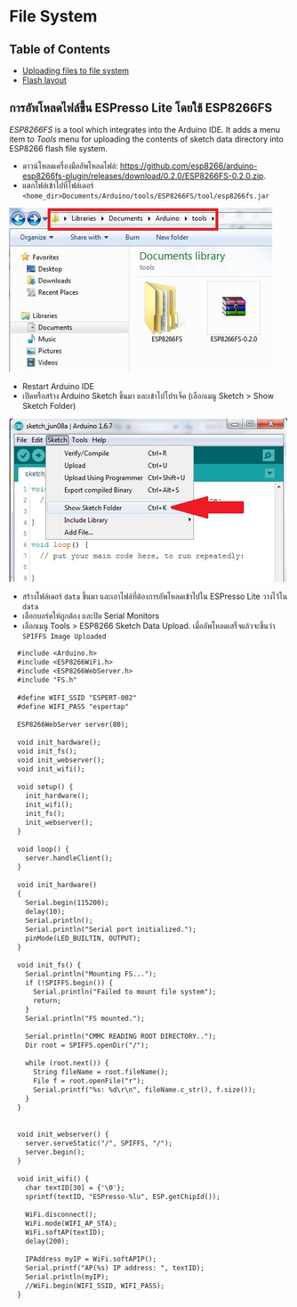 # File  System

## Table of Contents
  * [Uploading files to file system](#uploading-files-to-file-system)
  * [Flash layout](#flash-layout)


## การอัพโหลดไฟล์ขึ้น ESPresso Lite โดยใช้ ESP8266FS

*ESP8266FS* is a tool which integrates into the Arduino IDE. It adds a menu item to *Tools* menu for uploading the contents of sketch data directory into ESP8266 flash file system.

- ดาวน์โหลดเครื่องมืออัพโหลดไฟล์: https://github.com/esp8266/arduino-esp8266fs-plugin/releases/download/0.2.0/ESP8266FS-0.2.0.zip.
- แตกไฟล์เข้าไปที่โฟล์เดอร์ `<home_dir>Documents/Arduino/tools/ESP8266FS/tool/esp8266fs.jar`

![esp8266-fs-tools](esp8266-fs-tools.JPG)

- Restart Arduino IDE
- เปิดหรือสร้าง Arduino Sketch ขึ้นมา และเข้าไปโปรเจ็ค (เลือกเมนู Sketch > Show Sketch Folder) 

![show-sketch-folder](show-sketch.jpg)

- สร้างโฟล์เดอร์ `data` ขึ้นมา และเอาไฟล์ที่ต้องการอัพโหลดเข้าไปใน ESPresso Lite วางไว้ใน `data`
- เลือกบอร์ดให้ถูกต้อง และปิด Serial Monitors
- เลือกเมนู Tools > ESP8266 Sketch Data Upload. เมื่ออัพโหลดเสร็จแล้วจะขึ้นว่า  `SPIFFS Image Uploaded`

```
  #include <Arduino.h>
  #include <ESP8266WiFi.h>
  #include <ESP8266WebServer.h>
  #include "FS.h"

  #define WIFI_SSID "ESPERT-002"
  #define WIFI_PASS "espertap"

  ESP8266WebServer server(80);

  void init_hardware();
  void init_fs();
  void init_webserver();
  void init_wifi();

  void setup() {
    init_hardware();
    init_wifi();
    init_fs();
    init_webserver();
  }

  void loop() {
    server.handleClient();
  }

  void init_hardware()
  {
    Serial.begin(115200);
    delay(10);
    Serial.println();
    Serial.println("Serial port initialized.");
    pinMode(LED_BUILTIN, OUTPUT);
  }

  void init_fs() {
    Serial.println("Mounting FS...");
    if (!SPIFFS.begin()) {
      Serial.println("Failed to mount file system");
      return;
    }
    Serial.println("FS mounted.");

    Serial.println("CMMC READING ROOT DIRECTORY..");
    Dir root = SPIFFS.openDir("/");

    while (root.next()) {
      String fileName = root.fileName();
      File f = root.openFile("r");
      Serial.printf("%s: %d\r\n", fileName.c_str(), f.size());
    }
  }


  void init_webserver() {
    server.serveStatic("/", SPIFFS, "/");
    server.begin();
  }

  void init_wifi() {
    char textID[30] = {'\0'};
    sprintf(textID, "ESPresso-%lu", ESP.getChipId());

    WiFi.disconnect();
    WiFi.mode(WIFI_AP_STA);
    WiFi.softAP(textID);
    delay(200);

    IPAddress myIP = WiFi.softAPIP();
    Serial.printf("AP(%s) IP address: ", textID);
    Serial.println(myIP);
    //WiFi.begin(WIFI_SSID, WIFI_PASS);
  }

```